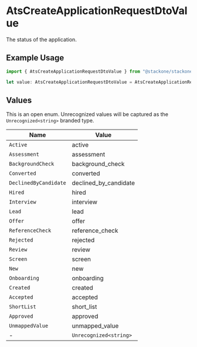# AtsCreateApplicationRequestDtoValue

The status of the application.

## Example Usage

```typescript
import { AtsCreateApplicationRequestDtoValue } from "@stackone/stackone-client-ts/sdk/models/shared";

let value: AtsCreateApplicationRequestDtoValue = AtsCreateApplicationRequestDtoValue.Hired;
```

## Values

This is an open enum. Unrecognized values will be captured as the `Unrecognized<string>` branded type.

| Name                   | Value                  |
| ---------------------- | ---------------------- |
| `Active`               | active                 |
| `Assessment`           | assessment             |
| `BackgroundCheck`      | background_check       |
| `Converted`            | converted              |
| `DeclinedByCandidate`  | declined_by_candidate  |
| `Hired`                | hired                  |
| `Interview`            | interview              |
| `Lead`                 | lead                   |
| `Offer`                | offer                  |
| `ReferenceCheck`       | reference_check        |
| `Rejected`             | rejected               |
| `Review`               | review                 |
| `Screen`               | screen                 |
| `New`                  | new                    |
| `Onboarding`           | onboarding             |
| `Created`              | created                |
| `Accepted`             | accepted               |
| `ShortList`            | short_list             |
| `Approved`             | approved               |
| `UnmappedValue`        | unmapped_value         |
| -                      | `Unrecognized<string>` |